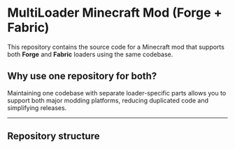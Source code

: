 # MultiLoader Minecraft Mod (Forge + Fabric)

This repository contains the source code for a Minecraft mod that supports both **Forge** and **Fabric** loaders using the same codebase.

## Why use one repository for both?

Maintaining one codebase with separate loader-specific parts allows you to support both major modding platforms, reducing duplicated code and simplifying releases.

---

## Repository structure

